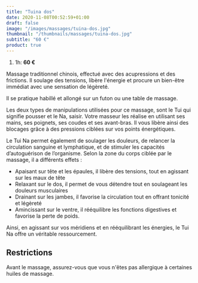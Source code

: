 ```yaml
---
title: "Tuina dos"
date: 2020-11-08T00:52:59+01:00
draft: false
image: "/images/massages/tuina-dos.jpg"
thumbnail: "/thumbnails/massages/tuina-dos.jpg"
subtitle: "60 €"
product: true
---
```


1. 1h: __60 €__

Massage traditionnel chinois, effectué avec des acupressions et des frictions.
Il soulage des tensions, libère l'énergie et procure un bien-être immédiat avec une sensation de légèreté.

Il se pratique habillé et allongé sur un futon ou une table de massage.

Les deux types de manipulations utilisées pour ce massage, sont le Tui qui signifie pousser et le Na, saisir.
Votre masseur les réalise en utilisant ses mains, ses poignets, ses coudes et ses avant-bras.
Il vous libère ainsi des blocages grâce à des pressions ciblées sur vos points énergétiques.

Le Tui Na permet également de soulager les douleurs, de relancer la circulation sanguine et lymphatique,
et de stimuler les capacités d’autoguérison de l’organisme. Selon la zone du corps ciblée par le massage,
il a différents effets :

* Apaisant sur tête et les épaules, il libère des tensions, tout en agissant sur les maux de tête
* Relaxant sur le dos, il permet de vous détendre tout en soulageant les douleurs musculaires
* Drainant sur les jambes, il favorise la circulation tout en offrant tonicité et légèreté
* Amincissant sur le ventre, il rééquilibre les fonctions digestives et favorise la perte de poids.

Ainsi, en agissant sur vos méridiens et en rééquilibrant les énergies, le Tui Na offre un véritable ressourcement.


## Restrictions

Avant le massage, assurez-vous que vous n'êtes pas allergique à certaines huiles de massage.